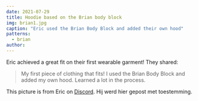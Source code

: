 ```yaml
---
date: 2021-07-29
title: Hoodie based on the Brian body block
img: brian1.jpg
caption: "Eric used the Brian Body Block and added their own hood"
patterns:
  - brian
author:
---
```


Eric achieved a great fit on their first wearable garment! They shared:

> My first piece of clothing that fits! I used the Brian Body Block and added my own hood. Learned a lot in the process.

<Note>

This picture is from Eric on [Discord](https://discord.freesewing.org/). Hij werd hier gepost met toestemming.

</Note>
